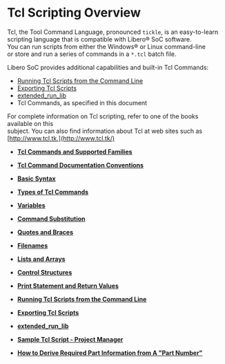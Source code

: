 # Tcl Scripting Overview

Tcl, the Tool Command Language, pronounced `tickle`, is an easy-to-learn<br /> scripting language that is compatible with Libero® SoC software.<br /> You can run scripts from either the Windows® or Linux command-line<br /> or store and run a series of commands in a `*.tcl` batch file.

Libero SoC provides additional capabilities and built-in Tcl Commands:

-   [Running Tcl Scripts from the Command Line](GUID-EC46CBCA-23C3-4F55-9E91-93F2FA742DBA.md)
-   [Exporting Tcl Scripts](GUID-91795311-7E73-42E4-84A1-0F4797A5C57A.md)
-   [extended\_run\_lib](GUID-15AAF951-BC04-4E80-9C4E-7EFD7F5F8FA6.md)
-   Tcl Commands, as specified in this document

For complete information on Tcl scripting, refer to one of the books available on this<br /> subject. You can also find information about Tcl at web sites such as [http://www.tcl.tk.](http://www.tcl.tk/)<br />

-   **[Tcl Commands and Supported Families](GUID-8991A66F-7871-41C1-B4F4-D7C9C9B6A9E0.md)**  

-   **[Tcl Command Documentation Conventions](GUID-E8508135-A677-4C49-9147-548CE809CE60.md#)**  

-   **[Basic Syntax](GUID-DCB35E77-F92C-45FD-B564-B3E15B6CD3C6.md#)**  

-   **[Types of Tcl Commands](GUID-90149FA0-8ED1-4B8C-83EB-7904C94B2807.md#)**  

-   **[Variables](GUID-A1D7F10A-DFF8-466A-92C7-F44265B2875C.md)**  

-   **[Command Substitution](GUID-D507266A-4104-4F21-BCE5-F28D891E7FB7.md)**  

-   **[Quotes and Braces](GUID-EB8BE95D-0C87-43E8-B1B4-9036234BE90F.md)**  

-   **[Filenames](GUID-450BAFB8-3B6A-4CD5-AC5C-85E05067C93B.md)**  

-   **[Lists and Arrays](GUID-512F2A73-EFF8-4EAC-9BEA-74515011EFF8.md#)**  

-   **[Control Structures](GUID-586464A7-4CB5-405F-84F2-AC5B6B17F260.md#)**  

-   **[Print Statement and Return Values](GUID-020F8BD3-CA11-4120-A0A6-191881252D03.md#)**  

-   **[Running Tcl Scripts from the Command Line](GUID-EC46CBCA-23C3-4F55-9E91-93F2FA742DBA.md)**  

-   **[Exporting Tcl Scripts](GUID-91795311-7E73-42E4-84A1-0F4797A5C57A.md)**  

-   **[extended\_run\_lib](GUID-15AAF951-BC04-4E80-9C4E-7EFD7F5F8FA6.md)**  

-   **[Sample Tcl Script - Project Manager](GUID-A5AAB056-F651-454F-81E7-96B381EECACF.md)**  

-   **[How to Derive Required Part Information from A "Part Number"](GUID-153F7AA7-6EDF-4EFC-9F17-283820572DA6.md)**  



